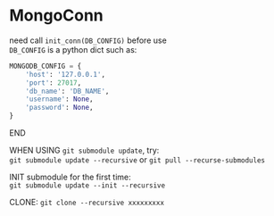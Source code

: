 # MongoConn

need call `init_conn(DB_CONFIG)` before use  
`DB_CONFIG` is a python dict such as:  
```python
MONGODB_CONFIG = {
    'host': '127.0.0.1',
    'port': 27017,
    'db_name': 'DB_NAME',
    'username': None,
    'password': None,
}
``` 

END  

WHEN USING `git submodule update`, try:  
`git submodule update --recursive` or `git pull --recurse-submodules`

INIT submodule for the first time:  
`git submodule update --init --recursive`

CLONE:
`git clone --recursive xxxxxxxxx`
